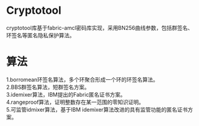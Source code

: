 # Cryptotool
cryptotool库基于fabric-amcl密码库实现，采用BN256曲线参数，包括群签名、环签名等匿名隐私保护算法。<br>
# 算法
1.borromean环签名算法，多个环聚合形成一个环的环签名算法。<br>
2.BBS群签名算法，短群签名方案。<br>
3.idemixer算法，IBM提出的Fabric匿名证书方案。<br>
4.rangeproof算法，证明整数存在某一范围的零知识证明。<br>
5.可监管idmixer算法，基于IBM idemixer算法改进的具有监管功能的匿名证书方案。<br>
